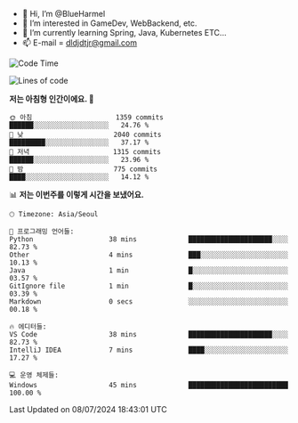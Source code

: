 - 👋 Hi, I’m @BlueHarmel
- 👀 I’m interested in GameDev, WebBackend, etc.
- 🌱 I’m currently learning Spring, Java, Kubernetes ETC...
- 📫 E-mail = dldjdtjr@gmail.com
  <!--START_SECTION:waka-->
![Code Time](http://img.shields.io/badge/Code%20Time-651%20hrs%2044%20mins-blue)

![Lines of code](https://img.shields.io/badge/%EC%A0%80%EB%8A%94%20%EC%97%AC%ED%83%9C%EA%B9%8C%EC%A7%80%20-46.4%20million%20%EC%A4%84%EC%9D%98%20%EC%BD%94%EB%93%9C%EB%A5%BC%20%EC%9E%91%EC%84%B1%ED%96%88%EC%96%B4%EC%9A%94.-blue)

**저는 아침형 인간이에요. 🐤** 

```text
🌞 아침                     1359 commits        ██████░░░░░░░░░░░░░░░░░░░   24.76 % 
🌆 낮　                     2040 commits        █████████░░░░░░░░░░░░░░░░   37.17 % 
🌃 저녁                     1315 commits        ██████░░░░░░░░░░░░░░░░░░░   23.96 % 
🌙 밤　                     775 commits         ████░░░░░░░░░░░░░░░░░░░░░   14.12 % 
```


📊 **저는 이번주를 이렇게 시간을 보냈어요.** 

```text
🕑︎ Timezone: Asia/Seoul

💬 프로그래밍 언어들: 
Python                   38 mins             █████████████████████░░░░   82.73 % 
Other                    4 mins              ███░░░░░░░░░░░░░░░░░░░░░░   10.13 % 
Java                     1 min               █░░░░░░░░░░░░░░░░░░░░░░░░   03.57 % 
GitIgnore file           1 min               █░░░░░░░░░░░░░░░░░░░░░░░░   03.39 % 
Markdown                 0 secs              ░░░░░░░░░░░░░░░░░░░░░░░░░   00.18 % 

🔥 에디터들: 
VS Code                  38 mins             █████████████████████░░░░   82.73 % 
IntelliJ IDEA            7 mins              ████░░░░░░░░░░░░░░░░░░░░░   17.27 % 

💻 운영 체제들: 
Windows                  45 mins             █████████████████████████   100.00 % 
```


 Last Updated on 08/07/2024 18:43:01 UTC
<!--END_SECTION:waka-->
<!---
BlueHarmel/BlueHarmel is a ✨ special ✨ repository because its `README.md` (this file) appears on your GitHub profile.
You can click the Preview link to take a look at your changes.
--->

